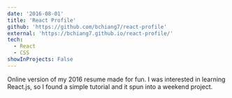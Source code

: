 ```yaml
---
date: '2016-08-01'
title: 'React Profile'
github: 'https://github.com/bchiang7/react-profile'
external: 'https://bchiang7.github.io/react-profile/'
tech:
  - React
  - CSS
showInProjects: False
---
```


Online version of my 2016 resume made for fun. I was interested in learning React.js, so I found a simple tutorial and it spun into a weekend project.
